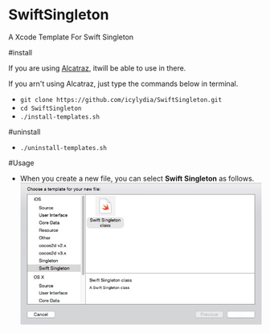 SwiftSingleton
==============

A Xcode Template For Swift Singleton

#install

If you are using [Alcatraz][href], itwill be able to use in there.

[href]: https://github.com/supermarin/Alcatraz

If you arn't using Alcatraz, just type the commands below in terminal.

* `git clone https://github.com/icylydia/SwiftSingleton.git`
* `cd SwiftSingleton`
* `./install-templates.sh`

#uninstall
* `./uninstall-templates.sh`

#Usage
* When you create a new file, you can select **Swift Singleton** as follows.
![ScreenShot](https://raw.githubusercontent.com/icylydia/SwiftSingleton/master/ScreenShot.png)
